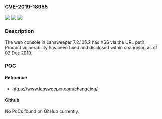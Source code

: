 ### [CVE-2019-18955](https://cve.mitre.org/cgi-bin/cvename.cgi?name=CVE-2019-18955)
![](https://img.shields.io/static/v1?label=Product&message=n%2Fa&color=blue)
![](https://img.shields.io/static/v1?label=Version&message=n%2Fa%20&color=brightgreen)
![](https://img.shields.io/static/v1?label=Vulnerability&message=n%2Fa&color=brightgreen)

### Description

The web console in Lansweeper 7.2.105.2 has XSS via the URL path. Product vulnerability has been fixed and disclosed within changelog as of 02 Dec 2019.

### POC

#### Reference
- https://www.lansweeper.com/changelog/

#### Github
No PoCs found on GitHub currently.

